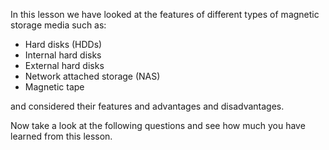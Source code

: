 In this lesson we have looked at the features of different types of magnetic storage media such as:

- Hard disks (HDDs)
- Internal hard disks
- External hard disks
- Network attached storage (NAS)
- Magnetic tape

and considered their features and advantages and disadvantages.
	
Now take a look at the following questions and see how much you have learned from this lesson.
